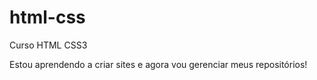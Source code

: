 # html-css
 Curso HTML CSS3

Estou aprendendo a criar sites e agora vou gerenciar meus repositórios!